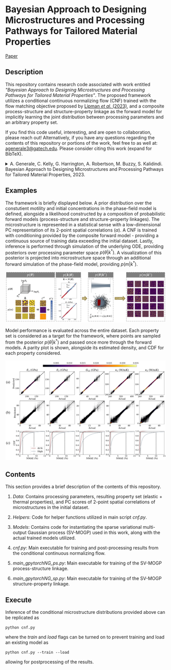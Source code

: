 # Bayesian Approach to Designing Microstructures and Processing Pathways for Tailored Material Properties

[Paper](https://openreview.net/forum?id=zZPICTs5gB)

## Description

This repository contains research code associated with work entitled *"Bayesian Approach to Designing Microstructures and Processing Pathways for Tailored Material Properties"*. The proposed framework utilizes a conditional continuous normalizing flow (CNF) trained with the flow matching objective proposed by [Lipman *et al.* (2023)](https://arxiv.org/abs/2210.02747), and a composite process-structure and structure-property linkage as the forward model for implicitly learning the joint distribution between processing parameters and an arbitrary property set.

If you find this code useful, interesting, and are open to collaboration, please reach out!
Alternatively, if you have any questions regarding the contents of this repository or portions of the work, feel free
to as well at: [agenerale3@gatech.edu](agenerale3@gatech.edu). Please consider citing this work (expand for BibTeX).

<details>
<summary>
A. Generale, C. Kelly, G. Harrington, A. Robertson, M. Buzzy, S. Kalidindi. Bayesian Approach to Designing Microstructures and Processing Pathways for Tailored Material Properties, 2023.
</summary>

```bibtex
@inproceedings{
	generale2023a,
	title={A Bayesian Approach to Designing Microstructures and Processing Pathways for Tailored Material Properties},
	author={Adam Generale and Conlain Kelly and Grayson Harrington and Andreas Robertson and Michael Buzzy and Surya Kalidindi},
	booktitle={AI for Accelerated Materials Design - NeurIPS 2023 Workshop},
	year={2023},
	url={https://openreview.net/forum?id=zZPICTs5gB}
	}
```
</details>

## Examples
The framework is briefly displayed below. A prior distribution over the constutient motility and initial concentrations in the phase-field model is defined, alongside a likelihood constructed by a composition of probabilistic forward models (process-structure and structure-property linkages). The microstructure is represented in a statistical sense with a low-dimensional PC representation of its 2-point spatial correlations ($\alpha$). A CNF is trained with conditioning provided by the composite forward model - providing a continuous source of training data exceeding the initial dataset. Lastly, inference is performed through simulation of the underlying ODE, providing posteriors over processing parameter space $p(\theta | k^*)$. A visualization of this posterior is projected into microstructure space through an additional forward simulation of the phase-field model, providing $p(m | k^*)$.

![My Image](images/framework.png)

Model performance is evaluated across the entire dataset. Each property set is considered as a target for the framework, where points are sampled from the posterior $p(\theta | k^*)$ and passed once more through the forward models. A parity plot is shown, alongside its estimated density, and CDF for each property considered.

![My Image](images/marg_pushfwd_dens.png)

## Contents
This section provides a brief description of the contents of this repository.

1. *Data*: Contains processing parameters, resulting property set (elastic + thermal properties), and PC scores of 2-point spatial correlations of microstructures in the initial dataset.

2. *Helpers*: Code for helper functions utilized in main script *cnf.py*.

3. *Models*: Contains code for instantiating the sparse variational multi-output
 Gaussian process (SV-MOGP) used in this work, along with the actual trained models utilized.
 
4. *cnf.py*: Main executable for training and post-processing results from the conditional continuous normalizing flow.

5. *main_gpytorchNG_ps.py*: Main executable for training of the SV-MOGP process-structure linkage.
 
6. *main_gpytorchNG_sp.py*: Main executable for training of the SV-MOGP structure-property linkage.

## Execute
Inference of the conditional microstructure distributions provided above can be replicated as
```
python cnf.py
```
where the *train* and *load* flags can be turned on to prevent training and load an existing model as
```
python cnf.py --train --load
```
allowing for postprocessing of the results.
